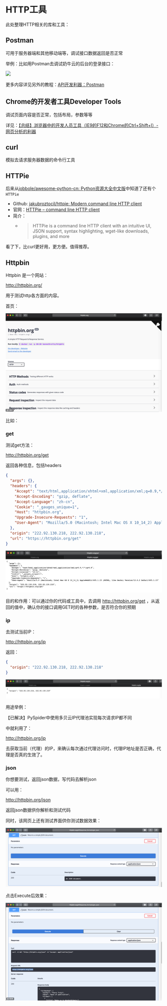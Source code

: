 # HTTP工具

此处整理HTTP相关的库和工具：

## Postman

可用于服务器端和其他移动端等，调试接口数据返回是否正常

举例：比如用Postman去调试奶牛云的后台的登录接口：

![](../assets/img/38CFDEB6-8637-4C7C-AC2E-14C7F3AD9B5A.png)

更多内容详见另外的教程：[API开发利器：Postman](http://book.crifan.com/books/api_tool_postman/website/)

## Chrome的开发者工具Developer Tools

调试页面内容是否正常，包括布局，参数等等

详见：[【总结】浏览器中的开发人员工具（IE9的F12和Chrome的Ctrl+Shift+I）-网页分析的利器](https://www.crifan.com/browser_developer_tool_chrome_vs_ie9/)

## curl

模拟去请求服务器数据的命令行工具

## HTTPie

后来从[jobbole/awesome-python-cn: Python资源大全中文版](https://github.com/jobbole/awesome-python-cn)中知道了还有个`HTTPie`

* Github: [jakubroztocil/httpie: Modern command line HTTP client](https://github.com/jakubroztocil/httpie)
* 官网：[HTTPie – command line HTTP client](https://httpie.org)
* 简介：
    * > HTTPie is a command line HTTP client with an intuitive UI, JSON support, syntax highlighting, wget-like downloads, plugins, and more

看了下，比curl更好用，更方便。值得推荐。

## Httpbin

Httpbin 是一个网站：

http://httpbin.org/

用于测试http各方面的内容。

首页：

![httpbin_org_home](../../assets/img/httpbin_org_home.png)

比如：


### get

测试get方法：

http://httpbin.org/get

返回各种信息，包括headers

```json
{
  "args": {}, 
  "headers": {
    "Accept": "text/html,application/xhtml+xml,application/xml;q=0.9,*/*;q=0.8", 
    "Accept-Encoding": "gzip, deflate", 
    "Accept-Language": "zh-cn", 
    "Cookie": "_gauges_unique=1", 
    "Host": "httpbin.org", 
    "Upgrade-Insecure-Requests": "1", 
    "User-Agent": "Mozilla/5.0 (Macintosh; Intel Mac OS X 10_14_2) AppleWebKit/605.1.15 (KHTML, like Gecko) Version/12.0.2 Safari/605.1.15"
  }, 
  "origin": "222.92.130.218, 222.92.130.218", 
  "url": "https://httpbin.org/get"
}
```

![httpbin_get_resp](../../assets/img/httpbin_get_resp.png)

目的和作用：可以通过你的代码或工具中，去调用 http://httpbin.org/get ，从返回的值中，确认你的接口调用GET时的各种参数，是否符合你的预期

### ip

去测试当前IP：

http://httpbin.org/ip

返回：

```json
{
  "origin": "222.92.130.218, 222.92.130.218"
}
```

![httpbin_ip_resp](../../assets/img/httpbin_ip_resp.png)

用途举例：

【已解决】PySpider中使用多贝云IP代理池实现每次请求IP都不同

中就利用了：

http://httpbin.org/ip

去获取当前（代理）的IP，来确认每次通过代理访问时，代理IP地址是否正确，代理是否真的生效了。

### json

你想要测试，返回json数据，写代码去解析json

可以用：

http://httpbin.org/json

返回json数据供你解析和测试代码

同时，该网页上还有测试界面供你测试数据效果：

![httpbin_json_format](../../assets/img/httpbin_json_format.png)

点击Execute后效果：

![httpbin_json_formatted](../../assets/img/httpbin_json_formatted.png)
